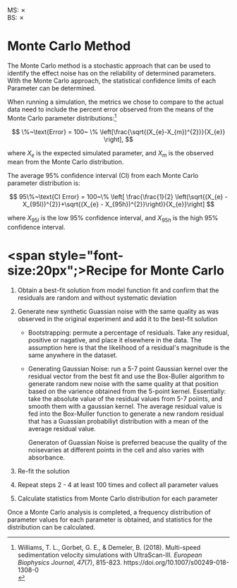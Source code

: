 <br> 
MS: &#x2717; 
<br> 
BS: &#x2717; 

# Monte Carlo Method

The Monte Carlo method is a stochastic approach that can be used to identify the effect noise has on the reliability of determined parameters. With the Monte Carlo approach, the statistical confidence limits of each Parameter can be determined.

When running a simulation, the metrics we chose to compare to the actual data need to include the percent error observed from the means of the Monte Carlo parameter distributions:[^WilliamsGorbetDemeler2018]

$$
\%~\text{Error} = 100~ \% \left[\frac{\sqrt{(X_{e}-X_{m})^{2}}}{X_{e}} \right],
$$

where $X_{e}$ is the expected simulated parameter, and $X_{m}$ is the observed mean from the Monte Carlo distribution.

The average 95% confidence interval (CI) from each Monte Carlo parameter distribution is:

$$
95\%~\text{CI Error} = 100~\% \left[ \frac{\frac{1}{2}
\left(\sqrt{(X_{e} - X_{95l})^{2}}+\sqrt{(X_{e} - X_{95h})^{2}}\right)}{X_{e}}\right]
$$

where $X_{95l}$ is the low 95% confidence interval, and $X_{95h}$ is the high 95% confidence interval.

[^WilliamsGorbetDemeler2018]: <div class="csl-entry">Williams, T. L., Gorbet, G. E., &#38; Demeler, B. (2018). Multi-speed sedimentation velocity simulations with UltraScan-III. <i>European Biophysics Journal</i>, <i>47</i>(7), 815-823. https://doi.org/10.1007/s00249-018-1308-0</div>

# <span style="font-size:20px";>Recipe for Monte Carlo</span>
1. Obtain a best-fit solution from model function fit and confirm that the residuals are random and without systematic deviation

2. Generate new synthetic Guassian noise with the same quality as was observed in the original experiment and add it to the best-fit solution

    * Bootstrapping: permute a percentage of residuals. Take any residual, positive or nagative, and place it elsewhere in the data. The assumption here is that the likelihood of a residual's magnitude is the same anywhere in the dataset.

    * Generating Gaussian Noise: run a 5-7 point Gaussian kernel over the residual vector from the best fit and use the Box-Buller algorithm to generate random new noise with the same quality at that position based on the varience obtained from the 5-point kernel. Essentially: take the absolute value of the residual values from 5-7 poiints, and smooth them with a gaussian kernel. The average residual value is fed into the Box-Muller function to generate a new random residual that has a Guassian probabiliyt distribution with a mean of the average residual value.

       Generaton of Guassian Noise is preferred beacuse the quality of the noisevaries at different points in the cell and also varies with absorbance.

3. Re-fit the solution

4. Repeat steps 2 - 4 at least 100 times and collect all parameter values

5. Calculate statistics from Monte Carlo distribution for each parameter

Once a Monte Carlo analysis is completed, a frequency distribution of parameter values for each parameter is obtained, and statistics for the distribution can be calculated.

